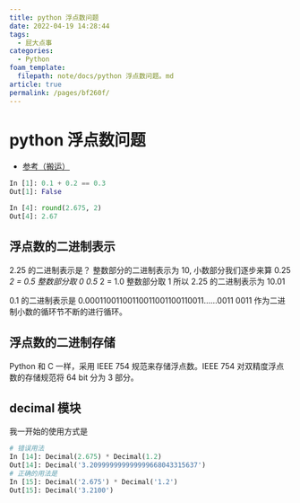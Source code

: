 ```yaml
---
title: python 浮点数问题
date: 2022-04-19 14:28:44
tags: 
  - 屁大点事
categories: 
  - Python
foam_template: 
  filepath: note/docs/python 浮点数问题。md
article: true
permalink: /pages/bf260f/
---
```

# python 浮点数问题

- [参考（搬运）](https://darkof.me/2014/11/23/python-float/)

``` python
In [1]: 0.1 + 0.2 == 0.3
Out[1]: False

In [4]: round(2.675, 2)
Out[4]: 2.67
```

## 浮点数的二进制表示

2.25 的二进制表示是？
整数部分的二进制表示为 10, 小数部分我们逐步来算
0.25 *2 = 0.5 整数部分取 0
0.5* 2 = 1.0 整数部分取 1
所以 2.25 的二进制表示为 10.01

0.1 的二进制表示是 0.00011001100110011001100110011……0011
0011 作为二进制小数的循环节不断的进行循环。

## 浮点数的二进制存储

Python 和 C 一样，采用 IEEE 754 规范来存储浮点数。IEEE 754 对双精度浮点数的存储规范将 64 bit 分为 3 部分。

## decimal 模块

我一开始的使用方式是

``` python
# 错误用法
In [14]: Decimal(2.675) * Decimal(1.2)
Out[14]: Decimal('3.209999999999999668043315637')
# 正确的用法是
In [15]: Decimal('2.675') * Decimal('1.2')
Out[15]: Decimal('3.2100')
```
